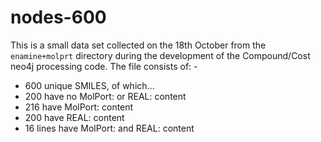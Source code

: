 # nodes-600
This is a small data set collected on the 18th October from the
`enamine+molprt` directory during the development of the Compound/Cost
neo4j processing code. The file consists of: -

-   600 unique SMILES, of which...
-   200 have no MolPort: or REAL: content
-   216 have MolPort: content
-   200 have REAL: content
-   16 lines have MolPort: and REAL: content

